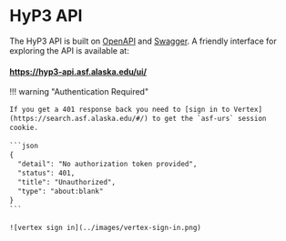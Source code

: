 # HyP3 API

The HyP3 API is built on [OpenAPI](https://www.openapis.org/) and [Swagger](https://swagger.io/). A friendly
interface for exploring the API is available at:

#### <https://hyp3-api.asf.alaska.edu/ui/>

!!! warning "Authentication Required"

    If you get a 401 response back you need to [sign in to Vertex](https://search.asf.alaska.edu/#/) to get the `asf-urs` session cookie.
    
    ```json
    {
      "detail": "No authorization token provided",
      "status": 401,
      "title": "Unauthorized",
      "type": "about:blank"
    }
    ```
    
    ![vertex sign in](../images/vertex-sign-in.png)
